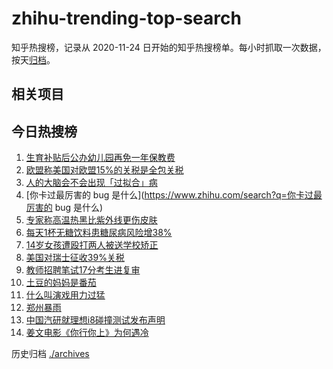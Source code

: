 # zhihu-trending-top-search

知乎热搜榜，记录从 2020-11-24
日开始的知乎热搜榜单。每小时抓取一次数据，按天[归档](./archives)。

## 相关项目

## 今日热搜榜

<!-- BEGIN -->
<!-- 最后更新时间 Fri Aug 08 2025 12:36:54 GMT+0800 (China Standard Time) -->

1. [生育补贴后公办幼儿园再免一年保教费](https://www.zhihu.com/search?q=生育补贴后公办幼儿园再免一年保教费)
1. [欧盟称美国对欧盟15%的关税是全包关税](https://www.zhihu.com/search?q=欧盟称美国对欧盟15%的关税是全包关税)
1. [人的大脑会不会出现「过拟合」病](https://www.zhihu.com/search?q=人的大脑会不会出现「过拟合」病)
1. [你卡过最厉害的 bug 是什么](https://www.zhihu.com/search?q=你卡过最厉害的 bug
   是什么)
1. [专家称高温热黑比紫外线更伤皮肤](https://www.zhihu.com/search?q=专家称高温热黑比紫外线更伤皮肤)
1. [每天1杯无糖饮料患糖尿病风险增38%](https://www.zhihu.com/search?q=每天1杯无糖饮料患糖尿病风险增38%)
1. [14岁女孩遭殴打两人被送学校矫正](https://www.zhihu.com/search?q=14岁女孩遭殴打两人被送学校矫正)
1. [美国对瑞士征收39%关税](https://www.zhihu.com/search?q=美国对瑞士征收39%关税)
1. [教师招聘笔试17分考生进复审](https://www.zhihu.com/search?q=教师招聘笔试17分考生进复审)
1. [土豆的妈妈是番茄](https://www.zhihu.com/search?q=土豆的妈妈是番茄)
1. [什么叫演戏用力过猛](https://www.zhihu.com/search?q=什么叫演戏用力过猛)
1. [郑州暴雨](https://www.zhihu.com/search?q=郑州暴雨)
1. [中国汽研就理想i8碰撞测试发布声明](https://www.zhihu.com/search?q=中国汽研就理想i8碰撞测试发布声明)
1. [姜文电影《你行你上》为何遇冷](https://www.zhihu.com/search?q=姜文电影《你行你上》为何遇冷)

<!-- END -->

历史归档 [./archives](./archives)
